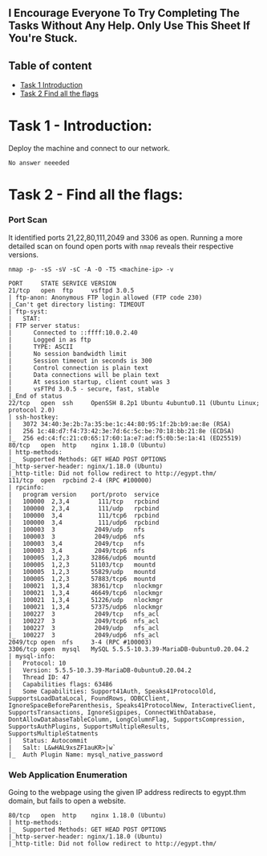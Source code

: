 ## I Encourage Everyone To Try Completing The Tasks Without Any Help. Only Use This Sheet If You're Stuck.

## Table of content
- [Task 1  Introduction](#task-1---Introduction)
- [Task 2  Find all the flags](#task-2---Find-all-the-flags)

# Task 1 - Introduction:
Deploy the machine and connect to our network. 
```
No answer neeeded
```

# Task 2  - Find all the flags:

### Port Scan
It identified ports 21,22,80,111,2049 and 3306 as open. Running a more detailed scan on found open ports with `nmap` reveals their respective versions.
```
nmap -p- -sS -sV -sC -A -O -T5 <machine-ip> -v 
```

```
PORT     STATE SERVICE VERSION
21/tcp   open  ftp     vsftpd 3.0.5
| ftp-anon: Anonymous FTP login allowed (FTP code 230)
|_Can't get directory listing: TIMEOUT
| ftp-syst: 
|   STAT: 
| FTP server status:
|      Connected to ::ffff:10.0.2.40
|      Logged in as ftp
|      TYPE: ASCII
|      No session bandwidth limit
|      Session timeout in seconds is 300
|      Control connection is plain text
|      Data connections will be plain text
|      At session startup, client count was 3
|      vsFTPd 3.0.5 - secure, fast, stable
|_End of status
22/tcp   open  ssh     OpenSSH 8.2p1 Ubuntu 4ubuntu0.11 (Ubuntu Linux; protocol 2.0)
| ssh-hostkey: 
|   3072 34:40:3e:2b:7a:35:be:1c:44:80:95:1f:2b:b9:ae:8e (RSA)
|   256 1c:48:d7:f4:73:42:3e:7d:6c:5c:be:70:18:bb:21:8e (ECDSA)
|_  256 ed:c4:fc:21:c0:65:17:60:1a:e7:ad:f5:0b:5e:1a:41 (ED25519)
80/tcp   open  http    nginx 1.18.0 (Ubuntu)
| http-methods: 
|_  Supported Methods: GET HEAD POST OPTIONS
|_http-server-header: nginx/1.18.0 (Ubuntu)
|_http-title: Did not follow redirect to http://egypt.thm/
111/tcp  open  rpcbind 2-4 (RPC #100000)
| rpcinfo: 
|   program version    port/proto  service
|   100000  2,3,4        111/tcp   rpcbind
|   100000  2,3,4        111/udp   rpcbind
|   100000  3,4          111/tcp6  rpcbind
|   100000  3,4          111/udp6  rpcbind
|   100003  3           2049/udp   nfs
|   100003  3           2049/udp6  nfs
|   100003  3,4         2049/tcp   nfs
|   100003  3,4         2049/tcp6  nfs
|   100005  1,2,3      32866/udp6  mountd
|   100005  1,2,3      51103/tcp   mountd
|   100005  1,2,3      55829/udp   mountd
|   100005  1,2,3      57883/tcp6  mountd
|   100021  1,3,4      38361/tcp   nlockmgr
|   100021  1,3,4      46649/tcp6  nlockmgr
|   100021  1,3,4      51226/udp   nlockmgr
|   100021  1,3,4      57375/udp6  nlockmgr
|   100227  3           2049/tcp   nfs_acl
|   100227  3           2049/tcp6  nfs_acl
|   100227  3           2049/udp   nfs_acl
|_  100227  3           2049/udp6  nfs_acl
2049/tcp open  nfs     3-4 (RPC #100003)
3306/tcp open  mysql   MySQL 5.5.5-10.3.39-MariaDB-0ubuntu0.20.04.2
| mysql-info: 
|   Protocol: 10
|   Version: 5.5.5-10.3.39-MariaDB-0ubuntu0.20.04.2
|   Thread ID: 47
|   Capabilities flags: 63486
|   Some Capabilities: Support41Auth, Speaks41ProtocolOld, SupportsLoadDataLocal, FoundRows, ODBCClient, IgnoreSpaceBeforeParenthesis, Speaks41ProtocolNew, InteractiveClient, SupportsTransactions, IgnoreSigpipes, ConnectWithDatabase, DontAllowDatabaseTableColumn, LongColumnFlag, SupportsCompression, SupportsAuthPlugins, SupportsMultipleResults, SupportsMultipleStatments
|   Status: Autocommit
|   Salt: L&wHAL9xsZF1auKR>|w`
|_  Auth Plugin Name: mysql_native_password
```
### Web Application Enumeration
Going to the webpage using the given IP address redirects to egypt.thm domain, but fails to open a website.
```
80/tcp   open  http    nginx 1.18.0 (Ubuntu)
| http-methods: 
|_  Supported Methods: GET HEAD POST OPTIONS
|_http-server-header: nginx/1.18.0 (Ubuntu)
|_http-title: Did not follow redirect to http://egypt.thm/
```
